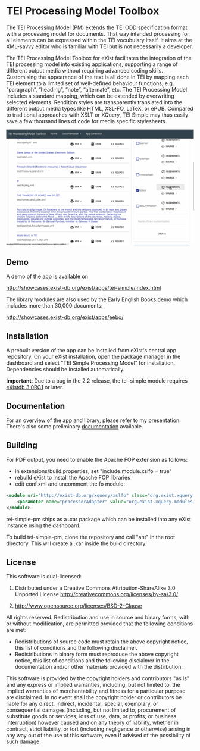 # TEI Processing Model Toolbox

The TEI Processing Model (PM) extends the TEI ODD specification format with a processing model for documents. That way intended processing for all elements can be expressed within the TEI vocubulary itself. It aims at the XML-savvy editor who is familiar with TEI but is not necessarily a developer.

The TEI Processing Model Toolbox for eXist facilitates the integration of the TEI processing model into existing applications, supporting a range of different output media without requiring advanced coding skills. Customising the appearance of the text is all done in TEI by mapping each TEI element to a limited set of well-defined behaviour functions, e.g. “paragraph”, “heading”, “note”, “alternate”, etc. The TEI Processing Model includes a standard mapping, which can be extended by overwriting selected elements. Rendition styles are transparently translated into the different output media types like HTML, XSL-FO, LaTeX, or ePUB. Compared to traditional approaches with XSLT or XQuery, TEI Simple may thus easily save a few thousand lines of code for media specific stylesheets.

![Editing an ODD](doc/EditODD.gif)

## Demo

A demo of the app is available on

http://showcases.exist-db.org/exist/apps/tei-simple/index.html

The library modules are also used by the Early English Books demo which includes more than 30,000 documents:

http://showcases.exist-db.org/exist/apps/eebo/

## Installation

A prebuilt version of the app can be installed from eXist's central app repository. On your eXist installation, open the package manager in the dashboard and select "TEI Simple Processing Model" for installation. Dependencies should be installed automatically.

**Important**: Due to a bug in the 2.2 release, the tei-simple module requires [eXistdb 3.0RC1](https://bintray.com/existdb/releases/exist/3.0.RC1/view/files) or later.

## Documentation

For an overview of the app and library, please refer to my [presentation](http://showcases.exist-db.org/exist/apps/tei-simple/modules/latex.xql?odd=beamer.odd&doc=/doc/presentation.xml). There's also some preliminary [documentation](http://showcases.exist-db.org/exist/apps/tei-simple/doc/documentation.xml?odd=documentation.odd) available.

## Building

For PDF output, you need to enable the Apache FOP extension as follows:

* in extensions/build.properties, set "include.module.xslfo = true"
* rebuild eXist to install the Apache FOP libraries
* edit conf.xml and uncomment the fo module:

```xml
<module uri="http://exist-db.org/xquery/xslfo" class="org.exist.xquery.modules.xslfo.XSLFOModule">
    <parameter name="processorAdapter" value="org.exist.xquery.modules.xslfo.ApacheFopProcessorAdapter"/>
</module>
```

tei-simple-pm ships as a .xar package which can be installed into any eXist instance using the dashboard.

To build tei-simple-pm, clone the repository and call "ant" in the root directory. This will create a .xar inside the build directory.

## License

This software is dual-licensed:

1. Distributed under a Creative Commons Attribution-ShareAlike 3.0 Unported License
http://creativecommons.org/licenses/by-sa/3.0/

2. http://www.opensource.org/licenses/BSD-2-Clause

All rights reserved. Redistribution and use in source and binary forms, with or without
modification, are permitted provided that the following conditions are met:

* Redistributions of source code must retain the above copyright notice, this list of
conditions and the following disclaimer.
* Redistributions in binary form must reproduce the above copyright
notice, this list of conditions and the following disclaimer in the documentation
and/or other materials provided with the distribution.

This software is provided by the copyright holders and contributors "as is" and any
express or implied warranties, including, but not limited to, the implied warranties
of merchantability and fitness for a particular purpose are disclaimed. In no event
shall the copyright holder or contributors be liable for any direct, indirect,
incidental, special, exemplary, or consequential damages (including, but not limited to,
procurement of substitute goods or services; loss of use, data, or profits; or business
interruption) however caused and on any theory of liability, whether in contract,
strict liability, or tort (including negligence or otherwise) arising in any way out
of the use of this software, even if advised of the possibility of such damage.
